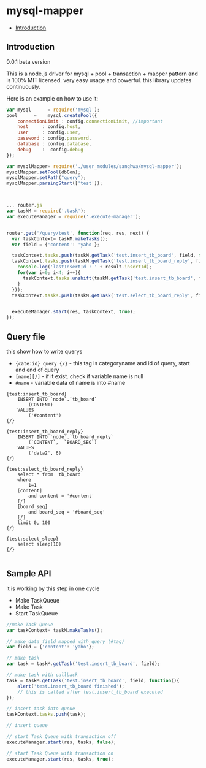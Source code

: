 # mysql-mapper

- [Introduction](#introduction)


## Introduction

0.0.1 beta version

This is a node.js driver for mysql + pool + transaction + mapper pattern 
and is 100% MIT licensed.
very easy usage and powerful.
this library updates continuously.


Here is an example on how to use it:

```js
var mysql      = require('mysql');
pool      =    mysql.createPool({
    connectionLimit : config.connectionLimit, //important
    host     : config.host,
    user     : config.user,
    password : config.password,
    database : config.database,
    debug    :  config.debug
});

var mysqlMapper= require('./user_modules/sanghwa/mysql-mapper');
mysqlMapper.setPool(dbCon);
mysqlMapper.setPath("query");
mysqlMapper.parsingStart(['test']);



... router.js
var taskM = require('.task');
var executeManager = require('.execute-manager');


router.get('/query/test', function(req, res, next) {
  var taskContext= taskM.makeTasks();
  var field = {'content': 'yaho'};

  taskContext.tasks.push(taskM.getTask('test.insert_tb_board', field, function(result){}));
  taskContext.tasks.push(taskM.getTask('test.insert_tb_board_reply', field, function(result){
    console.log('lastInsertId : ' + result.insertId);
    for(var i=0; i<4; i++){
      taskContext.tasks.unshift(taskM.getTask('test.insert_tb_board', field)); //  
    }
  }));
  taskContext.tasks.push(taskM.getTask('test.select_tb_board_reply', field, function(result){}));


  executeManager.start(res, taskContext, true);
});

```

## Query file

this show how to write querys

- `{cate:id} query {/}` - this tag is categoryname and id of query, start and end of query
- `[name][/]`           - if it exist. check if variable name is null
- `#name`               - variable data of name is into #name 

```
{test:insert_tb_board}
	INSERT INTO `node`.`tb_board`
		(CONTENT)
	VALUES
		('#content')
{/}

{test:insert_tb_board_reply}
	INSERT INTO `node`.`tb_board_reply`
		(`CONTENT`,  `BOARD_SEQ`)
	VALUES
		('data2', 6)
{/}

{test:select_tb_board_reply}
	select * from  tb_board
	where
		1=1
	[content]
		and content = '#content'
	[/]
	[board_seq]
       	and board_seq = '#board_seq'
	[/]
	limit 0, 100
{/}

{test:select_sleep}
	select sleep(10)
{/}


```

## Sample API

it is working by this step in one cycle

- Make TaskQueue
- Make Task
- Start TaskQueue


```js
//make Task Queue
var taskContext= taskM.makeTasks();

// make data field mapped with query (#tag)
var field = {'content': 'yaho'};

// make task
var task = taskM.getTask('test.insert_tb_board', field);

// make task with callback
task = taskM.getTask('test.insert_tb_board', field, function(){
	alert('test.insert_tb_board finished'); 
	// this is called after test.insert_tb_board executed
});

// insert task into queue
taskContext.tasks.push(task);

// insert queue 

// start Task Queue with transaction off
executeManager.start(res, tasks, false);

// start Task Queue with transaction on
executeManager.start(res, tasks, true);

```
